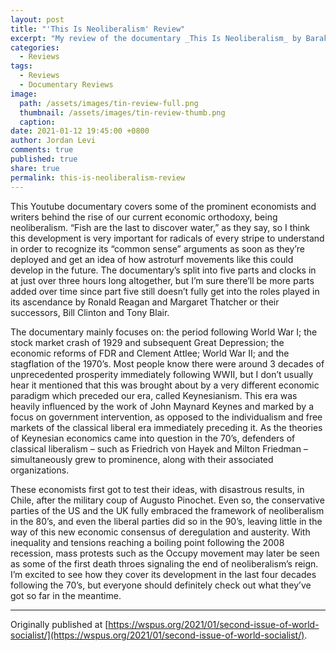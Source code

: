 ```yaml
---
layout: post
title: "'This Is Neoliberalism' Review"
excerpt: "My review of the documentary _This Is Neoliberalism_ by BarakalypseNow."
categories:
  - Reviews
tags:
  - Reviews
  - Documentary Reviews
image: 
  path: /assets/images/tin-review-full.png
  thumbnail: /assets/images/tin-review-thumb.png
  caption:
date: 2021-01-12 19:45:00 +0800
author: Jordan Levi
comments: true
published: true
share: true
permalink: this-is-neoliberalism-review
---
```

This Youtube documentary covers some of the prominent economists and writers behind the rise of our current economic orthodoxy, being neoliberalism. “Fish are the last to discover water,” as they say, so I think this development is very important for radicals of every stripe to understand in order to recognize its “common sense” arguments as soon as they’re deployed and get an idea of how astroturf movements like this could develop in the future. The documentary’s split into five parts and clocks in at  just over three hours long altogether, but I’m sure there’ll be more parts added over time since part five still doesn’t fully get into the roles played in its ascendance by Ronald Reagan and Margaret Thatcher or their successors, Bill Clinton and Tony Blair.

The documentary mainly focuses on: the period following World War I; the stock market crash of 1929 and subsequent Great Depression; the economic reforms of FDR and Clement Attlee; World War II; and the stagflation of the 1970’s. Most people know there were around 3 decades of unprecedented prosperity immediately following WWII, but I don’t usually hear it mentioned that this was brought about by a very different economic paradigm which preceded our era, called Keynesianism. This era was heavily influenced by the work of John Maynard Keynes and marked by a focus on government intervention, as opposed to the individualism and free markets of the classical liberal era immediately preceding it. As the theories of Keynesian economics came into question in the 70’s, defenders of classical liberalism – such as Friedrich von Hayek and Milton Friedman – simultaneously grew to prominence, along with their associated organizations.

These economists first got to test their ideas, with disastrous results, in Chile, after the military coup of Augusto Pinochet. Even so, the conservative parties of the US and the UK fully embraced the framework of neoliberalism in the 80’s, and even the liberal parties did so in the 90’s, leaving little in the way of this new economic consensus of deregulation and austerity. With inequality and tensions reaching a boiling point following the 2008 recession, mass protests such as the Occupy movement may later be seen as some of the first death throes signaling the end of neoliberalism’s reign. I’m excited to see how they cover its development in the last four decades following the 70’s, but everyone should definitely check out what they’ve got so far in the meantime.

<hr>

Originally published at [https://wspus.org/2021/01/second-issue-of-world-socialist/](https://wspus.org/2021/01/second-issue-of-world-socialist/).
